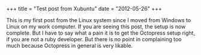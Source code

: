 +++
title = "Test post from Xubuntu"
date = "2012-05-26"
+++

This is my first post from the Linux system since I moved from Windows to Linux on my work computer. If you are seeing this post, the setup is now complete. But I have to say what a pain it is to get the Octopress setup right, if you are not a ruby developer. But there is no point in complaining too much because Octopress in general is very likable.
